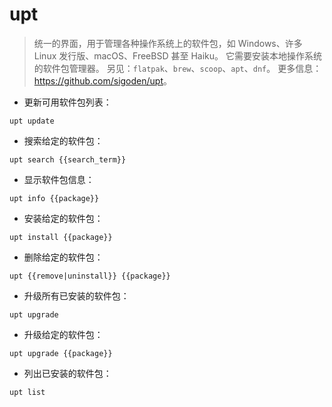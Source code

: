 # upt

> 统一的界面，用于管理各种操作系统上的软件包，如 Windows、许多 Linux 发行版、macOS、FreeBSD 甚至 Haiku。
> 它需要安装本地操作系统的软件包管理器。
> 另见：`flatpak`、`brew`、`scoop`、`apt`、`dnf`。
> 更多信息：<https://github.com/sigoden/upt>。

- 更新可用软件包列表：

`upt update`

- 搜索给定的软件包：

`upt search {{search_term}}`

- 显示软件包信息：

`upt info {{package}}`

- 安装给定的软件包：

`upt install {{package}}`

- 删除给定的软件包：

`upt {{remove|uninstall}} {{package}}`

- 升级所有已安装的软件包：

`upt upgrade`

- 升级给定的软件包：

`upt upgrade {{package}}`

- 列出已安装的软件包：

`upt list`